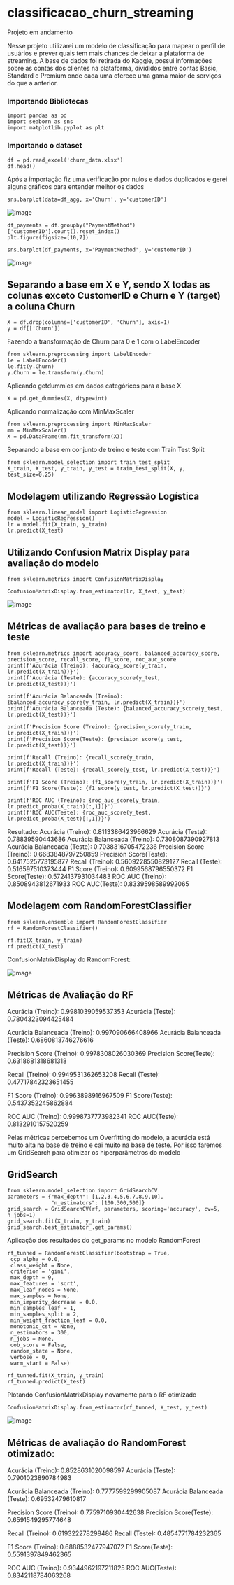 # classificacao_churn_streaming
Projeto em andamento

Nesse projeto utilizarei um modelo de classificação para mapear o perfil de usuários e prever quais tem mais chances de deixar a plataforma de streaming. 
A base de dados foi retirada do Kaggle, possui informações sobre as contas dos clientes na plataforma, divididos entre contas Basic, Standard e Premium onde
cada uma oferece uma gama maior de serviços do que a anterior.

### Importando Bibliotecas
```
import pandas as pd 
import seaborn as sns
import matplotlib.pyplot as plt
```
### Importando o dataset 
```
df = pd.read_excel('churn_data.xlsx')
df.head()
```
Após a importação fiz uma verificação por nulos e dados duplicados e gerei alguns gráficos para entender melhor os dados

```
sns.barplot(data=df_agg, x='Churn', y='customerID')
```
![image](https://github.com/user-attachments/assets/96f1d79e-cdfc-43b2-aacf-85f5fad1aa24)

```
df_payments = df.groupby("PaymentMethod")['customerID'].count().reset_index()
plt.figure(figsize=[10,7])

sns.barplot(df_payments, x='PaymentMethod', y='customerID')
```
![image](https://github.com/user-attachments/assets/9c935fe3-465a-4672-ab6b-eee5e4580068)

## Separando a base em X e Y, sendo X todas as colunas exceto CustomerID e Churn e Y (target) a coluna Churn

```
X = df.drop(columns=['customerID', 'Churn'], axis=1)
y = df[['Churn']]
```
Fazendo a transformação de Churn para 0 e 1 com o LabelEncoder
```
from sklearn.preprocessing import LabelEncoder
le = LabelEncoder()
le.fit(y.Churn)
y.Churn = le.transform(y.Churn)

```
Aplicando getdummies em dados categóricos para a base X
```
X = pd.get_dummies(X, dtype=int)
```
Aplicando normalização com MinMaxScaler
```
from sklearn.preprocessing import MinMaxScaler
mm = MinMaxScaler()
X = pd.DataFrame(mm.fit_transform(X))
```
Separando a base em conjunto de treino e teste com Train Test Split
```
from sklearn.model_selection import train_test_split
X_train, X_test, y_train, y_test = train_test_split(X, y, test_size=0.25)
```
## Modelagem utilizando Regressão Logística
```
from sklearn.linear_model import LogisticRegression
model = LogisticRegression()
lr = model.fit(X_train, y_train)
lr.predict(X_test)
```
## Utilizando Confusion Matrix Display para avaliação do modelo
```
from sklearn.metrics import ConfusionMatrixDisplay

ConfusionMatrixDisplay.from_estimator(lr, X_test, y_test)
```
![image](https://github.com/user-attachments/assets/d43e169b-7b3c-42bd-b29d-f9348f05aefa)

## Métricas de avaliação para bases de treino e teste
```
from sklearn.metrics import accuracy_score, balanced_accuracy_score, precision_score, recall_score, f1_score, roc_auc_score
print(f'Acurácia (Treino): {accuracy_score(y_train, lr.predict(X_train))}')
print(f'Acurácia (Teste): {accuracy_score(y_test, lr.predict(X_test))}')

print(f'Acurácia Balanceada (Treino): {balanced_accuracy_score(y_train, lr.predict(X_train))}')
print(f'Acurácia Balanceada (Teste): {balanced_accuracy_score(y_test, lr.predict(X_test))}')

print(f'Precision Score (Treino): {precision_score(y_train, lr.predict(X_train))}')
print(f'Precision Score(Teste): {precision_score(y_test, lr.predict(X_test))}')

print(f'Recall (Treino): {recall_score(y_train, lr.predict(X_train))}')
print(f'Recall (Teste): {recall_score(y_test, lr.predict(X_test))}')

print(f'F1 Score (Treino): {f1_score(y_train, lr.predict(X_train))}')
print(f'F1 Score(Teste): {f1_score(y_test, lr.predict(X_test))}')

print(f'ROC AUC (Treino): {roc_auc_score(y_train, lr.predict_proba(X_train)[:,1])}')
print(f'ROC AUC(Teste): {roc_auc_score(y_test, lr.predict_proba(X_test)[:,1])}')
```
Resultado:
Acurácia (Treino): 0.8113386423966629
Acurácia (Teste): 0.78839590443686
Acurácia Balanceada (Treino): 0.7308087390927813
Acurácia Balanceada (Teste): 0.7038316705472236
Precision Score (Treino): 0.6683848797250859
Precision Score(Teste): 0.6417525773195877
Recall (Treino): 0.5609228550829127
Recall (Teste): 0.516597510373444
F1 Score (Treino): 0.6099568796550372
F1 Score(Teste): 0.5724137931034483
ROC AUC (Treino): 0.8508943812671933
ROC AUC(Teste): 0.8339598589992065

## Modelagem com RandomForestClassifier
```
from sklearn.ensemble import RandomForestClassifier
rf = RandomForestClassifier()

rf.fit(X_train, y_train)
rf.predict(X_test)
```
ConfusionMatrixDisplay do RandomForest:

![image](https://github.com/user-attachments/assets/4363e33c-cd1e-45e2-a1ea-75c5d0d50bb7)

## Métricas de Avaliação do RF

Acurácia (Treino): 0.9981039059537353
Acurácia (Teste): 0.7804323094425484

Acurácia Balanceada (Treino): 0.997090666408966
Acurácia Balanceada (Teste): 0.6860813746276616

Precision Score (Treino): 0.9978308026030369
Precision Score(Teste): 0.6318681318681318

Recall (Treino): 0.9949531362653208
Recall (Teste): 0.47717842323651455

F1 Score (Treino): 0.9963898916967509
F1 Score(Teste): 0.5437352245862884

ROC AUC (Treino): 0.9998737773982341
ROC AUC(Teste): 0.8132910157520259

Pelas métricas percebemos um Overfitting do modelo, a acurácia está muito alta na base de treino e cai muito na base de teste. Por isso faremos um GridSearch para otimizar os hiperparâmetros do modelo

## GridSearch
```
from sklearn.model_selection import GridSearchCV
parameters = {"max_depth": [1,2,3,4,5,6,7,8,9,10],
              "n_estimators": [100,300,500]}
grid_search = GridSearchCV(rf, parameters, scoring='accuracy', cv=5, n_jobs=1)
grid_search.fit(X_train, y_train)
grid_search.best_estimator_.get_params()
```
Aplicação dos resultados do get_params no modelo RandomForest

```
rf_tunned = RandomForestClassifier(bootstrap = True,
 ccp_alpha = 0.0,
 class_weight = None,
 criterion = 'gini',
 max_depth = 9,
 max_features = 'sqrt',
 max_leaf_nodes = None,
 max_samples = None,
 min_impurity_decrease = 0.0,
 min_samples_leaf = 1,
 min_samples_split = 2,
 min_weight_fraction_leaf = 0.0,
 monotonic_cst = None,
 n_estimators = 300,
 n_jobs = None,
 oob_score = False,
 random_state = None,
 verbose = 0,
 warm_start = False)

rf_tunned.fit(X_train, y_train)
rf_tunned.predict(X_test)

```
Plotando ConfusionMatrixDisplay novamente para o RF otimizado
```
ConfusionMatrixDisplay.from_estimator(rf_tunned, X_test, y_test)
```
![image](https://github.com/user-attachments/assets/2ba0ef6f-db77-497e-988e-55e26ae7508c)

## Métricas de avaliação do RandomForest otimizado:

Acurácia (Treino): 0.8528631020098597
Acurácia (Teste): 0.7901023890784983

Acurácia Balanceada (Treino): 0.7777599299905087
Acurácia Balanceada (Teste): 0.69532479610817

Precision Score (Treino): 0.7759710930442638
Precision Score(Teste): 0.6591549295774648

Recall (Treino): 0.619322278298486
Recall (Teste): 0.4854771784232365

F1 Score (Treino): 0.6888532477947072
F1 Score(Teste): 0.5591397849462365

ROC AUC (Treino): 0.9344962197211825
ROC AUC(Teste): 0.8342118784063268








